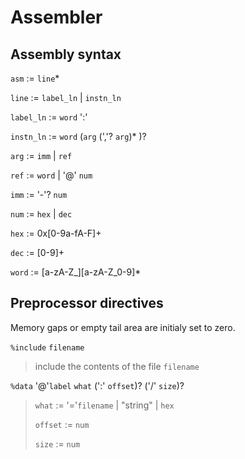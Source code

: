 # Assembler

## Assembly syntax
`asm` := `line`*

`line` := `label_ln` | `instn_ln`

`label_ln` := `word` ':'

`instn_ln` := `word` (`arg` (','? `arg`)* )?

`arg` := `imm` | `ref`

`ref` := `word` | '@' `num`

`imm` := '-'? `num`

`num` := `hex` | `dec`

`hex` := 0x[0-9a-fA-F]+

`dec` := [0-9]+

`word` := [a-zA-Z_][a-zA-Z_0-9]*

## Preprocessor directives

Memory gaps or empty tail area are initialy set to zero.

`%include` `filename`
> 	include the contents of the file `filename`

`%data` '@'`label` `what` (':' `offset`)? ('/' `size`)?
> `what` := '='`filename` | "string" | `hex`
>
> `offset` := `num`
>
> `size` := `num`
